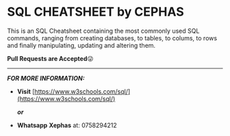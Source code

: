 # SQL CHEATSHEET by CEPHAS

This is an SQL Cheatsheet containing the most commonly used SQL commands, ranging from creating databases, to tables, to colums, to rows and finally manipulating, updating and altering them.

**Pull Requests are Accepted**😜

---

***FOR MORE INFORMATION:***

* **Visit** [https://www.w3schools.com/sql/](https://www.w3schools.com/sql/)

  ***or***

* **Whatsapp** **Xephas** at: 0758294212
